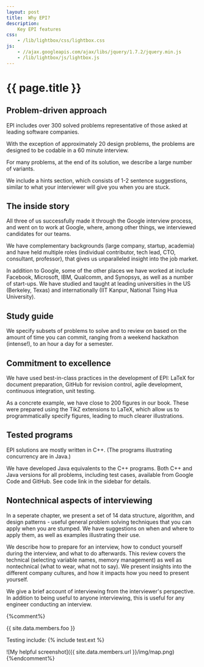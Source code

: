```yaml
---
layout: post
title:  Why EPI?
description:
    Key EPI features
css:
    - /lib/lightbox/css/lightbox.css
js:
    - //ajax.googleapis.com/ajax/libs/jquery/1.7.2/jquery.min.js
    - /lib/lightbox/js/lightbox.js
---
```


{{ page.title }}
================

<h2>Problem-driven approach</h2>
EPI includes over 300 solved problems 
representative of those asked at leading software companies. 
<p>
With the exception of approximately 20 design problems, the
problems are designed to be codable in a 60 minute interview.
<p>
For many problems, at the end of its solution, 
we describe a large number of variants. 
<p>
We include a hints section, which consists of 1-2 sentence 
suggestions, similar to what your interviewer will give you when you are stuck.
<p>


<h2>The inside story</h2>

All three of us successfully made it through the Google interview process, and went on to 
work at Google, where, among other things, we interviewed candidates for our teams.
<p>
We have complementary backgrounds  (large company, startup, academia) 
and have held multiple roles (individual contributor, tech lead, CTO, consultant, professor), 
that gives us unparalleled insight into the job market.
<p>
In addition to Google, some of the other places we have worked at include 
Facebook, Microsoft, IBM, Qualcomm, and Synopsys, as well as a number of start-ups. 
We have studied and taught at leading universities in the US (Berkeley, Texas) and 
internationally (IIT Kanpur, National Tsing Hua University).
<p>

<h2>Study guide</h2>

We specify subsets of problems to solve and to review on based on the amount of time you
can commit, ranging from a weekend hackathon (intense!), to an hour a day for a semester.
<p>

<h2>Commitment to excellence</h2>
We have used best-in-class practices in the development of EPI: LaTeX for document
preparation, GitHub for revision control, agile development, continuous integration, unit testing.
<p>
<p>
As a concrete example, we have close to 200 figures in our book. These
were prepared using the TikZ extensions to LaTeX, which allow us to programmatically
specify figures, leading to much clearer illustrations.
<p>

<h2>Tested programs</h2>
EPI solutions are mostly written in C++. (The programs illustrating concurrency
are in Java.)
<p>

We have developed Java equivalents to the C++ programs. Both
C++ and Java versions for all problems, including test cases,
available from Google Code and GitHub. See code link in the sidebar for details.

<h2>Nontechnical aspects of interviewing</h2>

In a seperate chapter, we present a set of 14 data structure, algorithm, and design patterns - 
useful general problem solving techniques that you can apply when you are stumped. We
have suggestions on when and where to apply them, as well as examples illustrating their use.
<p>

We describe how to prepare for an interview, how to conduct yourself
during the interview, and what to do afterwards. This review covers the
technical (selecting variable names, memory management)
as well as nontechnical (what to wear, what not to say).
We present insights into
the different company cultures, and how it impacts how you need to present yourself.
<p>

We give a brief account of interviewing from the interviewer's  perspective. 
In addition to being useful to anyone interviewing, this is useful for any
engineer conducting an interview.
<p>


{%comment%}

{{ site.data.members.foo }}

Testing include: {% include test.ext %}

![My helpful screenshot]({{ site.data.members.url }}/img/map.png)
{%endcomment%}
